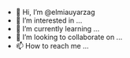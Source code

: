 - 👋 Hi, I’m @elmiauyarzag
- 👀 I’m interested in ...
- 🌱 I’m currently learning ...
- 💞️ I’m looking to collaborate on ...
- 📫 How to reach me ...

<!---
elmiauyarzag/elmiauyarzag is a ✨ special ✨ repository because its `README.md` (this file) appears on your GitHub profile.
You can click the Preview link to take a look at your changes.
--->
